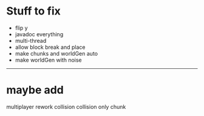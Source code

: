 # Stuff to fix
* flip y
* javadoc everything
* multi-thread
* allow block break and place
* make chunks and worldGen auto
* make worldGen with noise


---
# maybe add
multiplayer
rework collision
collision only chunk














